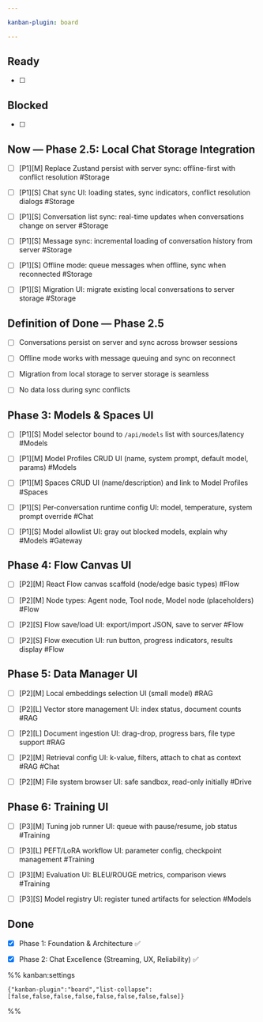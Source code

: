```yaml
---

kanban-plugin: board

---
```


## Ready

- [ ] 


## Blocked

- [ ] 


## Now — Phase 2.5: Local Chat Storage Integration

- [ ] [P1][M] Replace Zustand persist with server sync: offline-first with conflict resolution #Storage
- [ ] [P1][S] Chat sync UI: loading states, sync indicators, conflict resolution dialogs #Storage
- [ ] [P1][S] Conversation list sync: real-time updates when conversations change on server #Storage
- [ ] [P1][S] Message sync: incremental loading of conversation history from server #Storage
- [ ] [P1][S] Offline mode: queue messages when offline, sync when reconnected #Storage
- [ ] [P1][S] Migration UI: migrate existing local conversations to server storage #Storage


## Definition of Done — Phase 2.5

- [ ] Conversations persist on server and sync across browser sessions
- [ ] Offline mode works with message queuing and sync on reconnect
- [ ] Migration from local storage to server storage is seamless
- [ ] No data loss during sync conflicts


## Phase 3: Models & Spaces UI

- [ ] [P1][S] Model selector bound to `/api/models` list with sources/latency #Models
- [ ] [P1][M] Model Profiles CRUD UI (name, system prompt, default model, params) #Models
- [ ] [P1][M] Spaces CRUD UI (name/description) and link to Model Profiles #Spaces
- [ ] [P1][S] Per‑conversation runtime config UI: model, temperature, system prompt override #Chat
- [ ] [P1][S] Model allowlist UI: gray out blocked models, explain why #Models #Gateway


## Phase 4: Flow Canvas UI

- [ ] [P2][M] React Flow canvas scaffold (node/edge basic types) #Flow
- [ ] [P2][M] Node types: Agent node, Tool node, Model node (placeholders) #Flow
- [ ] [P2][S] Flow save/load UI: export/import JSON, save to server #Flow
- [ ] [P2][S] Flow execution UI: run button, progress indicators, results display #Flow


## Phase 5: Data Manager UI

- [ ] [P2][M] Local embeddings selection UI (small model) #RAG
- [ ] [P2][L] Vector store management UI: index status, document counts #RAG
- [ ] [P2][L] Document ingestion UI: drag-drop, progress bars, file type support #RAG
- [ ] [P2][M] Retrieval config UI: k-value, filters, attach to chat as context #RAG #Chat
- [ ] [P2][M] File system browser UI: safe sandbox, read-only initially #Drive


## Phase 6: Training UI

- [ ] [P3][M] Tuning job runner UI: queue with pause/resume, job status #Training
- [ ] [P3][L] PEFT/LoRA workflow UI: parameter config, checkpoint management #Training
- [ ] [P3][M] Evaluation UI: BLEU/ROUGE metrics, comparison views #Training
- [ ] [P3][S] Model registry UI: register tuned artifacts for selection #Models


## Done

- [x] Phase 1: Foundation & Architecture ✅
- [x] Phase 2: Chat Excellence (Streaming, UX, Reliability) ✅


%% kanban:settings
```
{"kanban-plugin":"board","list-collapse":[false,false,false,false,false,false,false,false]}
```
%%
